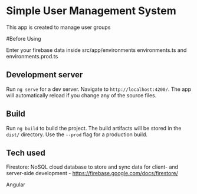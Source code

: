 # Simple User Management System
This app is created to manage user groups 

#Before Using


Enter your firebase data inside src/app/environments environments.ts and environments.prod.ts


## Development server

Run `ng serve` for a dev server. Navigate to `http://localhost:4200/`. The app will automatically reload if you change any of the source files.

## Build
Run `ng build` to build the project. The build artifacts will be stored in the `dist/` directory. Use the `--prod` flag for a production build.

## Tech used
Firestore: NoSQL cloud database to store and sync data for client- and server-side development - https://firebase.google.com/docs/firestore/ 


Angular
